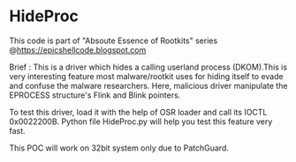 # HideProc
This code is part of "Absoute Essence of Rootkits" series @https://epicshellcode.blogspot.com

Brief : 
This is a  driver which hides a calling userland process (DKOM).This is very interesting feature most malware/rootkit uses for hiding itself to evade and confuse the malware researchers. Here, malicious driver manipulate the EPROCESS structure's Flink and Blink pointers.


To test this driver, load it with the help of OSR loader and call its IOCTL 0x0022200B. Python file HideProc.py will help you test this feature very fast.

This POC will work on 32bit system only due to PatchGuard.

